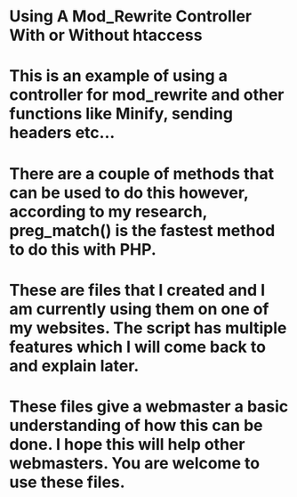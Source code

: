 # Using A Mod_Rewrite Controller With or Without htaccess


# This is an example of using a controller for mod_rewrite and other functions like Minify, sending headers etc...  

# There are a couple of methods that can be used to do this however, according to my research, preg_match() is the fastest method to do this with PHP.

# These are files that I created and I am currently using them on one of my websites.  The script has multiple features which I will come back to and explain later.

# These files give a webmaster a basic understanding of how this can be done. I hope this will help other webmasters. You are welcome to use these files. 
